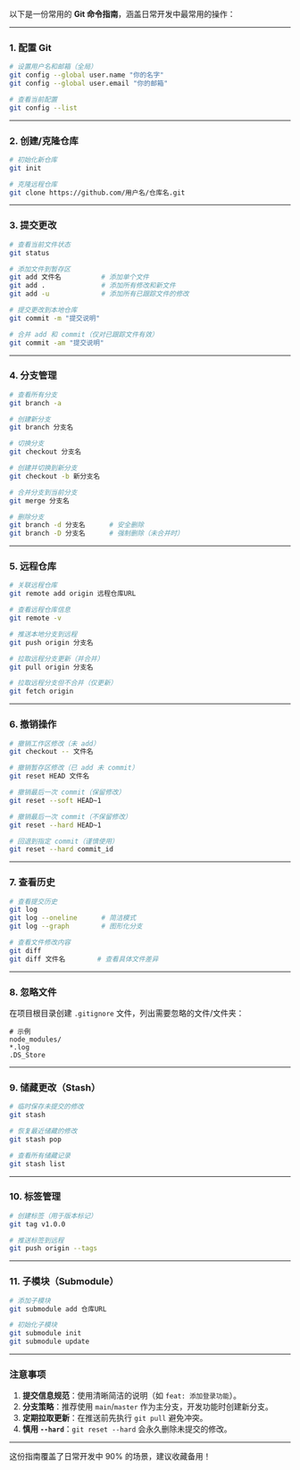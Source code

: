 以下是一份常用的 **Git 命令指南**，涵盖日常开发中最常用的操作：

---

### **1. 配置 Git**
```bash
# 设置用户名和邮箱（全局）
git config --global user.name "你的名字"
git config --global user.email "你的邮箱"

# 查看当前配置
git config --list
```

---

### **2. 创建/克隆仓库**
```bash
# 初始化新仓库
git init

# 克隆远程仓库
git clone https://github.com/用户名/仓库名.git
```

---

### **3. 提交更改**
```bash
# 查看当前文件状态
git status

# 添加文件到暂存区
git add 文件名          # 添加单个文件
git add .              # 添加所有修改和新文件
git add -u             # 添加所有已跟踪文件的修改

# 提交更改到本地仓库
git commit -m "提交说明"

# 合并 add 和 commit（仅对已跟踪文件有效）
git commit -am "提交说明"
```

---

### **4. 分支管理**
```bash
# 查看所有分支
git branch -a

# 创建新分支
git branch 分支名

# 切换分支
git checkout 分支名

# 创建并切换到新分支
git checkout -b 新分支名

# 合并分支到当前分支
git merge 分支名

# 删除分支
git branch -d 分支名      # 安全删除
git branch -D 分支名      # 强制删除（未合并时）
```

---

### **5. 远程仓库**
```bash
# 关联远程仓库
git remote add origin 远程仓库URL

# 查看远程仓库信息
git remote -v

# 推送本地分支到远程
git push origin 分支名

# 拉取远程分支更新（并合并）
git pull origin 分支名

# 拉取远程分支但不合并（仅更新）
git fetch origin
```

---

### **6. 撤销操作**
```bash
# 撤销工作区修改（未 add）
git checkout -- 文件名

# 撤销暂存区修改（已 add 未 commit）
git reset HEAD 文件名

# 撤销最后一次 commit（保留修改）
git reset --soft HEAD~1

# 撤销最后一次 commit（不保留修改）
git reset --hard HEAD~1

# 回退到指定 commit（谨慎使用）
git reset --hard commit_id
```

---

### **7. 查看历史**
```bash
# 查看提交历史
git log
git log --oneline      # 简洁模式
git log --graph        # 图形化分支

# 查看文件修改内容
git diff
git diff 文件名        # 查看具体文件差异
```

---

### **8. 忽略文件**
在项目根目录创建 `.gitignore` 文件，列出需要忽略的文件/文件夹：
```
# 示例
node_modules/
*.log
.DS_Store
```

---

### **9. 储藏更改（Stash）**
```bash
# 临时保存未提交的修改
git stash

# 恢复最近储藏的修改
git stash pop

# 查看所有储藏记录
git stash list
```

---

### **10. 标签管理**
```bash
# 创建标签（用于版本标记）
git tag v1.0.0

# 推送标签到远程
git push origin --tags
```

---

### **11. 子模块（Submodule）**
```bash
# 添加子模块
git submodule add 仓库URL

# 初始化子模块
git submodule init
git submodule update
```

---

### **注意事项**
1. **提交信息规范**：使用清晰简洁的说明（如 `feat: 添加登录功能`）。
2. **分支策略**：推荐使用 `main`/`master` 作为主分支，开发功能时创建新分支。
3. **定期拉取更新**：在推送前先执行 `git pull` 避免冲突。
4. **慎用 `--hard`**：`git reset --hard` 会永久删除未提交的修改。

---

这份指南覆盖了日常开发中 90% 的场景，建议收藏备用！